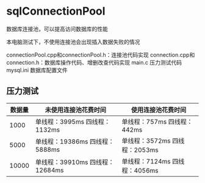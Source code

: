 # sqlConnectionPool
数据库连接池，可以提高访问数据库的性能

本电脑测试下，不使用连接池会出现插入数据失败的情况

connectionPool.cpp和connectionPool.h：连接池代码实现
connection.cpp和connection.h：数据库操作代码、增删改查代码实现 
main.c 压力测试代码
mysql.ini 数据库配置文件

## 压力测试

| 数据量 | 未使用连接池花费时间             | 使用连接池花费时间             |
| ------ | -------------------------------- | ------------------------------ |
| 1000   | 单线程：3995ms  四线程：1132ms   | 单线程：757ms  四线程：442ms   |
| 5000   | 单线程：19386ms  四线程：5888ms  | 单线程：3572ms  四线程：2053ms |
| 10000  | 单线程：39910ms  四线程：12684ms | 单线程：7124ms  四线程：4056ms |

